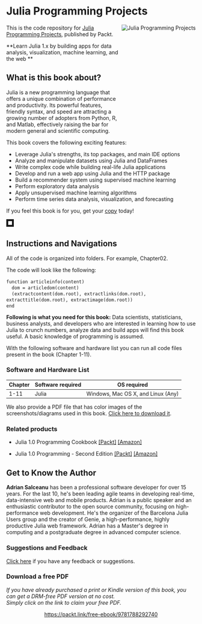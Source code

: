 # Julia Programming Projects

<a href="https://www.packtpub.com/big-data-and-business-intelligence/julia-programming-projects?utm_source=github&utm_medium=repository&utm_campaign=9781788292740 "><img src="https://dz13w8afd47il.cloudfront.net/sites/default/files/imagecache/ppv4_main_book_cover/9781788292740%20Copy.png" alt="Julia Programming Projects" height="256px" align="right"></a>

This is the code repository for [Julia Programming Projects](https://www.packtpub.com/big-data-and-business-intelligence/julia-programming-projects?utm_source=github&utm_medium=repository&utm_campaign=9781788292740 ), published by Packt.

**Learn Julia 1.x by building apps for data analysis, visualization, machine learning, and the web	**

## What is this book about?
<span class="sugar_field" id="description">Julia is a new programming language that offers a unique combination of performance and productivity. Its powerful features, friendly syntax, and speed are attracting a growing number of adopters from Python, R, and Matlab, effectively raising the bar for modern general and scientific computing.</span>

This book covers the following exciting features:
* Leverage Julia's strengths, its top packages, and main IDE options 
* Analyze and manipulate datasets using Julia and DataFrames 
* Write complex code while building real-life Julia applications 
* Develop and run a web app using Julia and the HTTP package 
* Build a recommender system using supervised machine learning 
* Perform exploratory data analysis 
* Apply unsupervised machine learning algorithms 
* Perform time series data analysis, visualization, and forecasting 

If you feel this book is for you, get your [copy](https://www.amazon.com/dp/178829274X) today!

<a href="https://www.packtpub.com/?utm_source=github&utm_medium=banner&utm_campaign=GitHubBanner"><img src="https://raw.githubusercontent.com/PacktPublishing/GitHub/master/GitHub.png" 
alt="https://www.packtpub.com/" border="5" /></a>

## Instructions and Navigations
All of the code is organized into folders. For example, Chapter02.

The code will look like the following:
```
function articleinfo(content) 
  dom = articledom(content) 
  (extractcontent(dom.root), extractlinks(dom.root), extracttitle(dom.root), extractimage(dom.root)) 
end 
```

**Following is what you need for this book:**
Data scientists, statisticians, business analysts, and developers who are interested in learning how to use Julia to crunch numbers, analyze data and build apps will find this book useful. A basic knowledge of programming is assumed.

With the following software and hardware list you can run all code files present in the book (Chapter 1-11).
### Software and Hardware List
| Chapter  | Software required                    | OS required                        |
| -------- | ------------------------------------ | -----------------------------------|
| 1-11     | Julia                                | Windows, Mac OS X, and Linux (Any) |


We also provide a PDF file that has color images of the screenshots/diagrams used in this book. [Click here to download it](https://www.packtpub.com/sites/default/files/downloads/9781788292740_ColorImages.pdf?).

### Related products
* Julia 1.0 Programming Cookbook [[Packt]](https://www.packtpub.com/application-development/julia-10-programming-cookbook?utm_source=github&utm_medium=repository&utm_campaign=9781788998369 ) [[Amazon]](https://www.amazon.com/dp/1788998367)

* Julia 1.0 Programming - Second Edition [[Packt]](https://www.packtpub.com/application-development/julia-10-programming-second-edition?utm_source=github&utm_medium=repository&utm_campaign=9781788999090 ) [[Amazon]](https://www.amazon.com/dp/1788999096)

## Get to Know the Author
**Adrian Salceanu**
has been a professional software developer for over 15 years. For the last 10, he's been leading agile teams in developing real-time, data-intensive web and mobile products. Adrian is a public speaker and an enthusiastic contributor to the open source community, focusing on high-performance web development. He's the organizer of the Barcelona Julia Users group and the creator of Genie, a high-performance, highly productive Julia web framework. Adrian has a Master's degree in computing and a postgraduate degree in advanced computer science.

### Suggestions and Feedback
[Click here](https://docs.google.com/forms/d/e/1FAIpQLSdy7dATC6QmEL81FIUuymZ0Wy9vH1jHkvpY57OiMeKGqib_Ow/viewform) if you have any feedback or suggestions.


### Download a free PDF

 <i>If you have already purchased a print or Kindle version of this book, you can get a DRM-free PDF version at no cost.<br>Simply click on the link to claim your free PDF.</i>
<p align="center"> <a href="https://packt.link/free-ebook/9781788292740">https://packt.link/free-ebook/9781788292740 </a> </p>